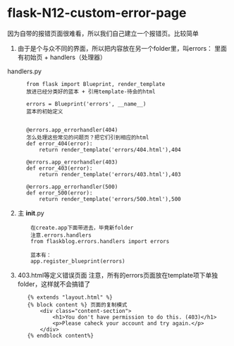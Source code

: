# flask-N12-custom-error-page
因为自带的报错页面很难看，所以我们自己建立一个报错页。比较简单

1. 由于是个与众不同的界面，所以把内容放在另一个folder里，叫errors：
里面有初始页 + handlers（处理器）
  
  handlers.py
    
          from flask import Blueprint, render_template
          放进已经分类好的蓝本 + 引用template-待会的html

          errors = Blueprint('errors', __name__)
          蓝本的初始定义


          @errors.app_errorhandler(404)
          怎么处理这些常见的问题页？把它们引到相应的html
          def error_404(error):
              return render_template('errors/404.html'),404

          @errors.app_errorhandler(403)
          def error_403(error):
              return render_template('errors/403.html'),403

          @errors.app_errorhandler(500)
          def error_500(error):
              return render_template('errors/500.html'),500

2. 主 __init__.py

           在create.app下面带进去，毕竟新folder
           注意.errors.handlers
           from flaskblog.errors.handlers import errors
           
           蓝本有：
           app.register_blueprint(errors)


3. 403.html等定义错误页面
注意，所有的errors页面放在template项下单独folder，这样就不会搞错了

          {% extends "layout.html" %} 
          {% block content %} 页面的复制模式
              <div class="content-section">
                  <h1>You don't have permission to do this. (403)</h1>
                  <p>Please caheck your account and try again.</p>
              </div>
          {% endblock content%}
